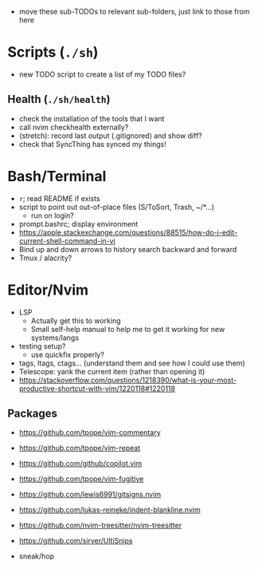 - move these sub-TODOs to relevant sub-folders, just link to those from here

# Scripts (`./sh`)

- new TODO script to create a list of my TODO files?

## Health (`./sh/health`)

- check the installation of the tools that I want
- call nvim checkhealth externally?
- (stretch): record last output (.gitignored) and show diff?
- check that SyncThing has synced my things!

# Bash/Terminal

- `r`; read README if exists
- script to point out out-of-place files (S/ToSort, Trash, ~/\*...)
	- run on login?
- prompt.bashrc; display environment
- https://apple.stackexchange.com/questions/88515/how-do-i-edit-current-shell-command-in-vi
- Bind up and down arrows to history search backward and forward
- Tmux / alacrity?

# Editor/Nvim

- LSP
	- Actually get this to working
	- Small self-help manual to help me to get it working for new systems/langs
- testing setup?
	- use quickfix properly?
- tags, ltags, ctags... (understand them and see how I could use them)
- Telescope: yank the current item (rather than opening it)
- https://stackoverflow.com/questions/1218390/what-is-your-most-productive-shortcut-with-vim/1220118#1220118

## Packages
- https://github.com/tpope/vim-commentary
- https://github.com/tpope/vim-repeat
- https://github.com/github/copilot.vim
- https://github.com/tpope/vim-fugitive
- https://github.com/lewis6991/gitsigns.nvim
- https://github.com/lukas-reineke/indent-blankline.nvim
- https://github.com/nvim-treesitter/nvim-treesitter
- https://github.com/sirver/UltiSnips

- sneak/hop
